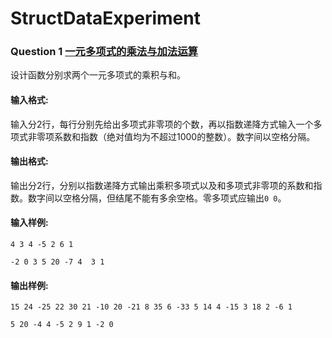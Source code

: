 # StructDataExperiment
### Question 1 [一元多项式的乘法与加法运算](https://github.com/daynz/StructDataExperiment/blob/main/7-1.cpp)

设计函数分别求两个一元多项式的乘积与和。

#### 输入格式:
输入分2行，每行分别先给出多项式非零项的个数，再以指数递降方式输入一个多项式非零项系数和指数（绝对值均为不超过1000的整数）。数字间以空格分隔。

#### 输出格式:
输出分2行，分别以指数递降方式输出乘积多项式以及和多项式非零项的系数和指数。数字间以空格分隔，但结尾不能有多余空格。零多项式应输出`0 0`。

#### 输入样例:
`4 3 4 -5 2 6 1`

`-2 0 3 5 20 -7 4  3 1`

#### 输出样例:

`15 24 -25 22 30 21 -10 20 -21 8 35 6 -33 5 14 4 -15 3 18 2 -6 1`

`5 20 -4 4 -5 2 9 1 -2 0`
